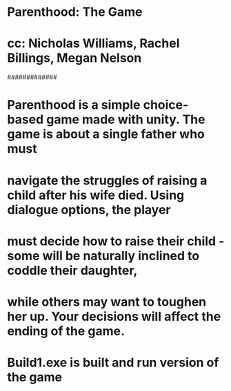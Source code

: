 # Parenthood: The Game
# cc: Nicholas Williams, Rachel Billings, Megan Nelson
#############
# Parenthood is a simple choice-based game made with unity. The game is about a single father who must
# navigate the struggles of raising a child after his wife died. Using dialogue options, the player
# must decide how to raise their child - some will be naturally inclined to coddle their daughter, 
# while others may want to toughen her up. Your decisions will affect the ending of the game.
#
# Build1.exe is built and run version of the game
